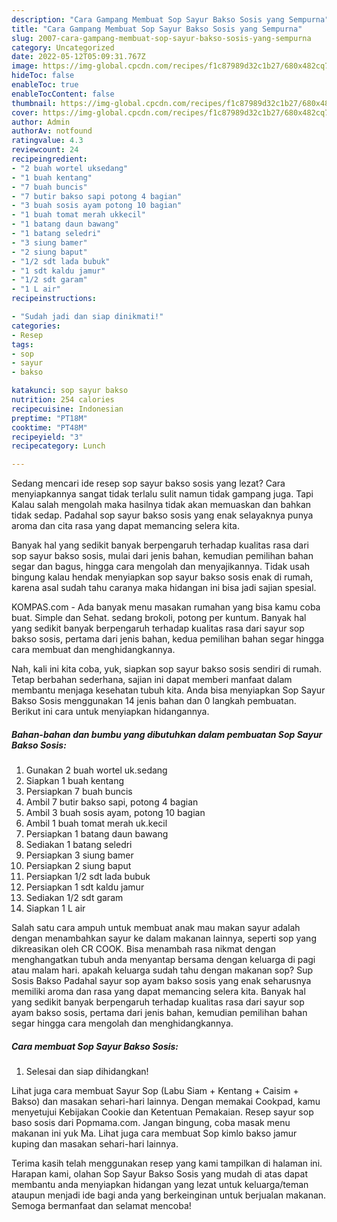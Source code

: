 ```yaml
---
description: "Cara Gampang Membuat Sop Sayur Bakso Sosis yang Sempurna"
title: "Cara Gampang Membuat Sop Sayur Bakso Sosis yang Sempurna"
slug: 2007-cara-gampang-membuat-sop-sayur-bakso-sosis-yang-sempurna
category: Uncategorized
date: 2022-05-12T05:09:31.767Z
image: https://img-global.cpcdn.com/recipes/f1c87989d32c1b27/680x482cq70/sop-sayur-bakso-sosis-foto-resep-utama.jpg
hideToc: false
enableToc: true
enableTocContent: false
thumbnail: https://img-global.cpcdn.com/recipes/f1c87989d32c1b27/680x482cq70/sop-sayur-bakso-sosis-foto-resep-utama.jpg
cover: https://img-global.cpcdn.com/recipes/f1c87989d32c1b27/680x482cq70/sop-sayur-bakso-sosis-foto-resep-utama.jpg
author: Admin
authorAv: notfound
ratingvalue: 4.3
reviewcount: 24
recipeingredient:
- "2 buah wortel uksedang"
- "1 buah kentang"
- "7 buah buncis"
- "7 butir bakso sapi potong 4 bagian"
- "3 buah sosis ayam potong 10 bagian"
- "1 buah tomat merah ukkecil"
- "1 batang daun bawang"
- "1 batang seledri"
- "3 siung bamer"
- "2 siung baput"
- "1/2 sdt lada bubuk"
- "1 sdt kaldu jamur"
- "1/2 sdt garam"
- "1 L air"
recipeinstructions:

- "Sudah jadi dan siap dinikmati!"
categories:
- Resep
tags:
- sop
- sayur
- bakso

katakunci: sop sayur bakso 
nutrition: 254 calories
recipecuisine: Indonesian
preptime: "PT18M"
cooktime: "PT48M"
recipeyield: "3"
recipecategory: Lunch

---
```



Sedang mencari ide resep sop sayur bakso sosis yang lezat? Cara menyiapkannya sangat tidak terlalu sulit namun tidak gampang juga. Tapi Kalau salah mengolah maka hasilnya tidak akan memuaskan dan bahkan tidak sedap. Padahal sop sayur bakso sosis yang enak selayaknya punya aroma dan cita rasa yang dapat memancing selera kita.


Banyak hal yang sedikit banyak berpengaruh terhadap kualitas rasa dari sop sayur bakso sosis, mulai dari jenis bahan, kemudian pemilihan bahan segar dan bagus, hingga cara mengolah dan menyajikannya. Tidak usah bingung kalau hendak menyiapkan sop sayur bakso sosis enak di rumah, karena asal sudah tahu caranya maka hidangan ini bisa jadi sajian spesial.

KOMPAS.com - Ada banyak menu masakan rumahan yang bisa kamu coba buat. Simple dan Sehat. sedang brokoli, potong per kuntum. Banyak hal yang sedikit banyak berpengaruh terhadap kualitas rasa dari sayur sop bakso sosis, pertama dari jenis bahan, kedua pemilihan bahan segar hingga cara membuat dan menghidangkannya.


Nah, kali ini kita coba, yuk, siapkan sop sayur bakso sosis sendiri di rumah. Tetap berbahan sederhana, sajian ini dapat memberi manfaat dalam membantu menjaga kesehatan tubuh kita. Anda bisa menyiapkan Sop Sayur Bakso Sosis menggunakan 14 jenis bahan dan 0 langkah pembuatan. Berikut ini cara untuk menyiapkan hidangannya.

<!--inarticleads1-->

##### Bahan-bahan dan bumbu yang dibutuhkan dalam pembuatan Sop Sayur Bakso Sosis:

1. Gunakan 2 buah wortel uk.sedang
1. Siapkan 1 buah kentang
1. Persiapkan 7 buah buncis
1. Ambil 7 butir bakso sapi, potong 4 bagian
1. Ambil 3 buah sosis ayam, potong 10 bagian
1. Ambil 1 buah tomat merah uk.kecil
1. Persiapkan 1 batang daun bawang
1. Sediakan 1 batang seledri
1. Persiapkan 3 siung bamer
1. Persiapkan 2 siung baput
1. Persiapkan 1/2 sdt lada bubuk
1. Persiapkan 1 sdt kaldu jamur
1. Sediakan 1/2 sdt garam
1. Siapkan 1 L air


Salah satu cara ampuh untuk membuat anak mau makan sayur adalah dengan menambahkan sayur ke dalam makanan lainnya, seperti sop yang dikreasikan oleh CR COOK. Bisa menambah rasa nikmat dengan menghangatkan tubuh anda menyantap bersama dengan keluarga di pagi atau malam hari. apakah keluarga sudah tahu dengan makanan sop? Sup Sosis Bakso Padahal sayur sop ayam bakso sosis yang enak seharusnya memiliki aroma dan rasa yang dapat memancing selera kita. Banyak hal yang sedikit banyak berpengaruh terhadap kualitas rasa dari sayur sop ayam bakso sosis, pertama dari jenis bahan, kemudian pemilihan bahan segar hingga cara mengolah dan menghidangkannya. 

<!--inarticleads2-->

##### Cara membuat Sop Sayur Bakso Sosis:


1. Selesai dan siap dihidangkan!

Lihat juga cara membuat Sayur Sop (Labu Siam + Kentang + Caisim + Bakso) dan masakan sehari-hari lainnya. Dengan memakai Cookpad, kamu menyetujui Kebijakan Cookie dan Ketentuan Pemakaian. Resep sayur sop baso sosis dari Popmama.com. Jangan bingung, coba masak menu makanan ini yuk Ma. Lihat juga cara membuat Sop kimlo bakso jamur kuping dan masakan sehari-hari lainnya. 

Terima kasih telah menggunakan resep yang kami tampilkan di halaman ini. Harapan kami, olahan Sop Sayur Bakso Sosis yang mudah di atas dapat membantu anda menyiapkan hidangan yang lezat untuk keluarga/teman ataupun menjadi ide bagi anda yang berkeinginan untuk berjualan makanan. Semoga bermanfaat dan selamat mencoba!
